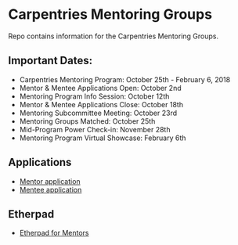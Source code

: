 # Carpentries Mentoring Groups
Repo contains information for the Carpentries Mentoring Groups.

## Important Dates:
+ Carpentries Mentoring Program: October 25th - February 6, 2018  
+ Mentor & Mentee Applications Open: October 2nd
+ Mentoring Program Info Session: October 12th      
+ Mentor & Mentee Applications Close: October 18th    
+ Mentoring Subcommittee Meeting: October 23rd
+ Mentoring Groups Matched: October 25th  
+ Mid-Program Power Check-in: November 28th 
+ Mentoring Program Virtual Showcase: February 6th 

## Applications
+ [Mentor application](https://goo.gl/forms/xKYytXTbI1PUo56C2)  
+ [Mentee application](https://goo.gl/forms/sSqFBgB6Uf0Bcujj1)  

## Etherpad
+ [Etherpad for Mentors](http://pad.software-carpentry.org/mentorship-info)
